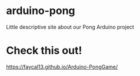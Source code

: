 # arduino-pong

 Little descriptive site about our Pong Arduino project 

# Check this out! 

https://faycal13.github.io/Arduino-PongGame/


